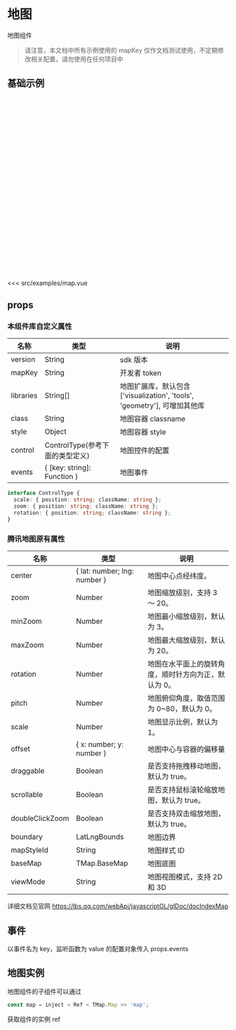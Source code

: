 # 地图

地图组件

> 请注意，本文档中所有示例使用的 mapKey 仅作文档测试使用，不定期修改相关配置，请勿使用在任何项目中

## 基础示例

<div style="height:400px"><DemoTMap/></div>

<<< src/examples/map.vue

## props

### 本组件库自定义属性

| 名称      | 类型                            | 说明                                                                      |
| --------- | ------------------------------- | ------------------------------------------------------------------------- |
| version   | String                          | sdk 版本                                                                  |
| mapKey    | String                          | 开发者 token                                                              |
| libraries | String[]                        | 地图扩展库，默认包含 ['visualization', 'tools', 'geometry'], 可增加其他库 |
| class     | String                          | 地图容器 classname                                                        |
| style     | Object                          | 地图容器 style                                                            |
| control   | ControlType(参考下面的类型定义) | 地图控件的配置                                                            |
| events    | { [key: string]: Function }     | 地图事件                                                                  |

```ts
interface ControlType {
  scale: { position: string; className: string };
  zoom: { position: string; className: string };
  rotation: { position: string; className: string };
}
```

### 腾讯地图原有属性

| 名称            | 类型                         | 说明                                                 |
| --------------- | ---------------------------- | ---------------------------------------------------- |
| center          | { lat: number; lng: number } | 地图中心点经纬度。                                   |
| zoom            | Number                       | 地图缩放级别，支持 3 ～ 20。                         |
| minZoom         | Number                       | 地图最小缩放级别，默认为 3。                         |
| maxZoom         | Number                       | 地图最大缩放级别，默认为 20。                        |
| rotation        | Number                       | 地图在水平面上的旋转角度，顺时针方向为正，默认为 0。 |
| pitch           | Number                       | 地图俯仰角度，取值范围为 0~80，默认为 0。            |
| scale           | Number                       | 地图显示比例，默认为 1。                             |
| offset          | { x: number; y: number }     | 地图中心与容器的偏移量                               |
| draggable       | Boolean                      | 是否支持拖拽移动地图，默认为 true。                  |
| scrollable      | Boolean                      | 是否支持鼠标滚轮缩放地图，默认为 true。              |
| doubleClickZoom | Boolean                      | 是否支持双击缩放地图，默认为 true。                  |
| boundary        | LatLngBounds                 | 地图边界                                             |
| mapStyleId      | String                       | 地图样式 ID                                          |
| baseMap         | TMap.BaseMap                 | 地图底图                                             |
| viewMode        | String                       | 地图视图模式，支持 2D 和 3D                          |

详细文档见官网 https://lbs.qq.com/webApi/javascriptGL/glDoc/docIndexMap

## 事件

以事件名为 key，监听函数为 value 的配置对象传入 props.events

## 地图实例

地图组件的子组件可以通过

```js
const map = inject < Ref < TMap.Map >> 'map';
```

获取组件的实例 ref
